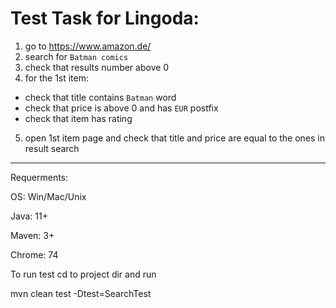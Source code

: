 # Test Task for Lingoda:

1. go to https://www.amazon.de/
2. search for `Batman comics`
3. check that results number above 0
4. for the 1st item:
- check that title contains `Batman` word
- check that price is above 0 and has `EUR` postfix
- check that item has rating
5. open 1st item page and check that title and price are equal to the ones in result
search
_______


Requerments:

OS: Win/Mac/Unix

Java: 11+

Maven: 3+

Chrome: 74

To run test cd to project dir and run

mvn clean test -Dtest=SearchTest
